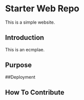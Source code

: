 # Starter Web Repo

This is a simple website.

## Introduction

This is an ecmplae.

## Purpose

##Deployment

## How To Contribute
